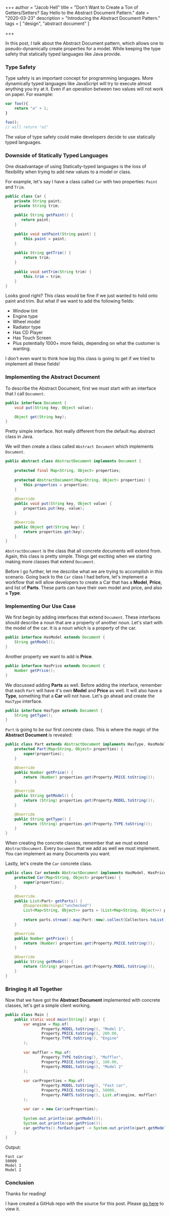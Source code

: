 +++
author = "Jacob Hell"
title = "Don't Want to Create a Ton of Getters/Setters? Say Hello to the Abstract Document Pattern."
date = "2020-03-23"
description = "Introducing the Abstract Document Pattern."
tags = [
    "design",
    "abstract document"
]

+++

In this post, I talk about the Abstract Document pattern, which allows one to pseudo-dynamically create properties for a model. While keeping the type safety that statically typed languages like Java provide.

<!--more-->

### Type Safety

Type safety is an important concept for programming languages. More dynamically typed languages like JavaScript will try to execute almost anything you try at it. Even if an operation between two values will not work on paper. For example:

```javascript
var foo(){
    return "a" + 1;
}

foo();
// will return "a1"
```

The value of type safety could make developers decide to use statically typed languages.

### Downside of Statically Typed Languages

One disadvantage of using Statically-typed languages is the loss of flexibility when trying to add new values to a model or class.

For example, let's say I have a class called `Car` with two properties: `Paint` and `Trim`.

```java
public class Car {
    private String paint;
    private String trim;
    
    public String getPaint() {
       return paint;
    }
    
    public void setPaint(String paint) {
        this.paint = paint;
    }
    
    public String getTrim() {
        return trim;
    }
    
    public void setTrim(String trim) {
        this.trim = trim;
    }
}	
```

Looks good right? This class would be fine if we just wanted to hold onto paint and trim. But what if we want to add the following fields:

- Window tint
- Engine type
- Wheel model
- Radiator type
- Has CD Player
- Has Touch Screen
- Plus potentially 1000+ more fields, depending on what the customer is wanting.

I don't even want to think how big this class is going to get if we tried to implement all these fields!

### Implementing the Abstract Document

To describe the Abstract Document, first we must start with an interface that I call `Document`.

```java
public interface Document {
	void put(String key, Object value);

	Object get(String key);
}
```

Pretty simple interface. Not really different from the default `Map` abstract class in Java.

We will then create a class called `Abstract Document` which implements `Document`.

```java
public abstract class AbstractDocument implements Document {
	
	protected final Map<String, Object> properties;
	
	protected AbstractDocument(Map<String, Object> properties) {
		this.properties = properties;
	}
	
	@Override
	public void put(String key, Object value) {
		properties.put(key, value);
	}

	@Override
	public Object get(String key) {
		return properties.get(key);
	}
}
```

`AbstractDocument` is the class that all concrete documents will extend from. Again, this class is pretty simple. Things get exciting when we starting making more classes that extend `Document`. 

Before I go further, let me describe what we are trying to accomplish in this scenario. Going back to the `Car` class I had before, let's implement a workflow that will allow developers to create a Car that has a **Model**, **Price**, and list of **Parts**. These parts can have their own model and price, and also a **Type**.

### Implementing Our Use Case

We first begin by adding interfaces that extend `Document`. These interfaces should describe a noun that are a property of another noun. Let's start with the model of the car. It is a noun which is a property of the car.

```java
public interface HasModel extends Document {
	String getModel();
}
```

Another property we want to add is **Price**.

```java
public interface HasPrice extends Document {
	Number getPrice();
}
```

We discussed adding **Parts** as well. Before adding the interface, remember that each `Part` will have it's own **Model** and **Price** as well. It will also have a **Type**, something that a **Car** will not have. Let's go ahead and create the `HasType` interface.

```java
public interface HasType extends Document {
	String getType();
}
```

`Part` is going to be our first concrete class. This is where the magic of the **Abstract Document** is revealed:

```java
public class Part extends AbstractDocument implements HasType, HasModel, HasPrice {
	protected Part(Map<String, Object> properties) {
		super(properties);
	}

	@Override
	public Number getPrice() {
		return (Number) properties.get(Property.PRICE.toString());
	}

	@Override
	public String getModel() {
		return (String) properties.get(Property.MODEL.toString());
	}

	@Override
	public String getType() {
		return (String) properties.get(Property.TYPE.toString());
	}
}
```

When creating the concrete classes, remember that we must extend `AbstractDocument`. Every `Document` that we add as well we must implement. You can implement as many Documents you want.

Lastly, let's create the `Car` concrete class.

```java
public class Car extends AbstractDocument implements HasModel, HasPrice, HasParts {
	protected Car(Map<String, Object> properties) {
		super(properties);
	}

	@Override
	public List<Part> getParts() {
		@SuppressWarnings("unchecked")
		List<Map<String, Object>> parts = (List<Map<String, Object>>) properties.get(Property.PARTS.toString());
		
		return parts.stream().map(Part::new).collect(Collectors.toList());
	}

	@Override
	public Number getPrice() {
		return (Number) properties.get(Property.PRICE.toString());
	}

	@Override
	public String getModel() {
		return (String) properties.get(Property.MODEL.toString());
	}
}
```

### Bringing it all Together

Now that we have got the **Abstract Document** implemented with concrete classes, let's get a simple client working.

```java
public class Main {
	public static void main(String[] args) {
		var engine = Map.of(
				Property.MODEL.toString(), "Model 1",
				Property.PRICE.toString(), 200.00,
				Property.TYPE.toString(), "Engine"
		);
		
		var muffler = Map.of(
				Property.TYPE.toString(), "Muffler",
				Property.PRICE.toString(), 100.00,
				Property.MODEL.toString(), "Model 2"
		);
		
		var carProperties = Map.of(
				Property.MODEL.toString(), "Fast car",
				Property.PRICE.toString(), 50000,
				Property.PARTS.toString(), List.of(engine, muffler)
		);
		
		var car = new Car(carProperties);
		
		System.out.println(car.getModel());
		System.out.println(car.getPrice());
		car.getParts().forEach(part -> System.out.println(part.getModel()));
	}
}
```

Output:

````
Fast car
50000
Model 1
Model 2
````

### Conclusion

Thanks for reading!

I have created a GitHub repo with the source for this post. Please [go here](https://github.com/jakehell/AbstractDocumentPatternExample) to view it.